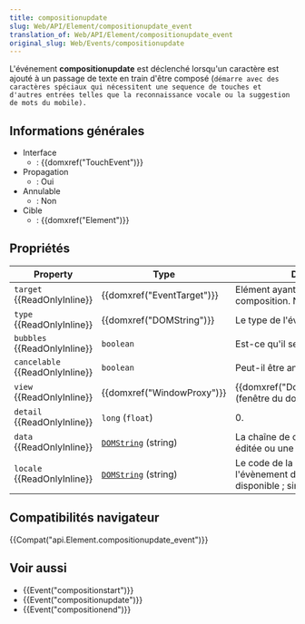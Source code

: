 ```yaml
---
title: compositionupdate
slug: Web/API/Element/compositionupdate_event
translation_of: Web/API/Element/compositionupdate_event
original_slug: Web/Events/compositionupdate
---
```

L'événement **compositionupdate** est déclenché lorsqu'un caractère est ajouté à un passage de texte en train d'être composé (`démarre avec des caractères spéciaux qui nécessitent une sequence de touches et d'autres entrées telles que la reconnaissance vocale ou la suggestion de mots du mobile).`

## Informations générales

- Interface
  - : {{domxref("TouchEvent")}}
- Propagation
  - : Oui
- Annulable
  - : Non
- Cible
  - : {{domxref("Element")}}

## Propriétés

| Property                              | Type                                      | Description                                                                                |
| ------------------------------------- | ----------------------------------------- | ------------------------------------------------------------------------------------------ |
| `target` {{ReadOnlyInline}}     | {{domxref("EventTarget")}}      | Elément ayant le focus qui traite la composition. Nul si non-accessible.                   |
| `type` {{ReadOnlyInline}}       | {{domxref("DOMString")}}          | Le type de l'événement.                                                                    |
| `bubbles` {{ReadOnlyInline}}    | `boolean`                                 | Est-ce qu'il se propage?                                                                   |
| `cancelable` {{ReadOnlyInline}} | `boolean`                                 | Peut-il être annulé?                                                                       |
| `view` {{ReadOnlyInline}}       | {{domxref("WindowProxy")}}      | {{domxref("Document.defaultView")}} (fenêtre du document).                    |
| `detail` {{ReadOnlyInline}}     | `long` (`float`)                          | 0.                                                                                         |
| `data` {{ReadOnlyInline}}       | [`DOMString`](/fr/docs/Web/API/DOMString) (string) | La chaîne de caractères originale éditée ou une chaîne vide.                               |
| `locale` {{ReadOnlyInline}}     | [`DOMString`](/fr/docs/Web/API/DOMString) (string) | Le code de la langue pour l'évènement de composition si disponible&nbsp;; sinon une chaîne vide. |

## Compatibilités navigateur

{{Compat("api.Element.compositionupdate_event")}}

## Voir aussi

- {{Event("compositionstart")}}
- {{Event("compositionupdate")}}
- {{Event("compositionend")}}

